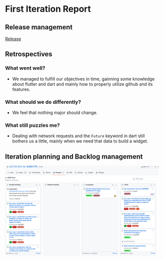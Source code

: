 # First Iteration Report

## Release management
[Release](https://github.com/LEIC-ES-2021-22/2LEIC11T3/releases/tag/v0)

## Retrospectives

### What went well?
- We managed to fulfill our objectives in time, gainning some knowledge about flutter and dart and mainly how to properly utilize github and its features.

### What should we do differently? 
- We feel that nothing major should change.

### What still puzzles me?
- Dealing with network requests and the ```Future``` keyword in dart still bothers us a little, mainly when we need that data to build a widget.

## Iteration planning and Backlog management
<p align="center" justify="center">
  <img src="../images/ProjectBoardIteration1.png" >
</p>
